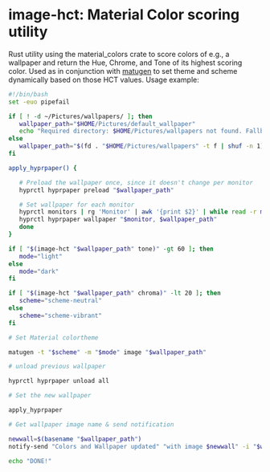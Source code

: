 # image-hct: Material Color scoring utility
Rust utility using the material_colors crate to score colors of e.g., a wallpaper and return the Hue, Chrome, and Tone of its highest scoring color. Used as in conjunction with [matugen](https://github.com/InioX/matugen) to set theme and scheme dynamically based on those HCT values. 
Usage example: 
```bash
#!/bin/bash
set -euo pipefail

if [ ! -d ~/Pictures/wallpapers/ ]; then
   wallpaper_path="$HOME/Pictures/default_wallpaper"
   echo "Required directory: $HOME/Pictures/wallpapers not found. Fallback to default wallpaper"
else
   wallpaper_path="$(fd . "$HOME/Pictures/wallpapers" -t f | shuf -n 1)"
fi

apply_hyprpaper() {

   # Preload the wallpaper once, since it doesn't change per monitor
   hyprctl hyprpaper preload "$wallpaper_path"

   # Set wallpaper for each monitor
   hyprctl monitors | rg 'Monitor' | awk '{print $2}' | while read -r monitor; do
   hyprctl hyprpaper wallpaper "$monitor, $wallpaper_path"
   done
}

if [ "$(image-hct "$wallpaper_path" tone)" -gt 60 ]; then
   mode="light"
else
   mode="dark"
fi

if [ "$(image-hct "$wallpaper_path" chroma)" -lt 20 ]; then
   scheme="scheme-neutral"
else
   scheme="scheme-vibrant"
fi

# Set Material colortheme

matugen -t "$scheme" -m "$mode" image "$wallpaper_path"

# unload previous wallpaper

hyprctl hyprpaper unload all

# Set the new wallpaper

apply_hyprpaper

# Get wallpaper image name & send notification

newwall=$(basename "$wallpaper_path")
notify-send "Colors and Wallpaper updated" "with image $newwall" -i "$wallpaper_path"

echo "DONE!"
```
